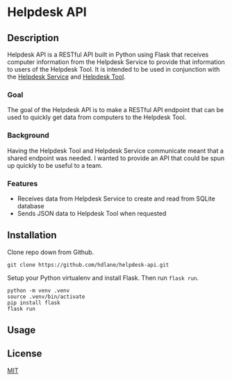 # Helpdesk API

## Description

Helpdesk API is a RESTful API built in Python using Flask that receives computer information from the Helpdesk Service to provide that information to users of the Helpdesk Tool. It is intended to be used in conjunction with the [Helpdesk Service](https://github.com/hdlane/helpdesk-service) and [Helpdesk Tool](https://github.com/hdlane/helpdesk-tool).

### Goal

The goal of the Helpdesk API is to make a RESTful API endpoint that can be used to quickly get data from computers to the Helpdesk Tool.

### Background

Having the Helpdesk Tool and Helpdesk Service communicate meant that a shared endpoint was needed. I wanted to provide an API that could be spun up quickly to be useful to a team. 

### Features

* Receives data from Helpdesk Service to create and read from SQLite database
* Sends JSON data to Helpdesk Tool when requested

## Installation

Clone repo down from Github.

```
git clone https://github.com/hdlane/helpdesk-api.git
```

Setup your Python virtualenv and install Flask. Then run `flask run`.

```
python -m venv .venv
source .venv/bin/activate
pip install flask
flask run
```

## Usage

## License

[MIT](https://choosealicense.com/licenses/mit/)
